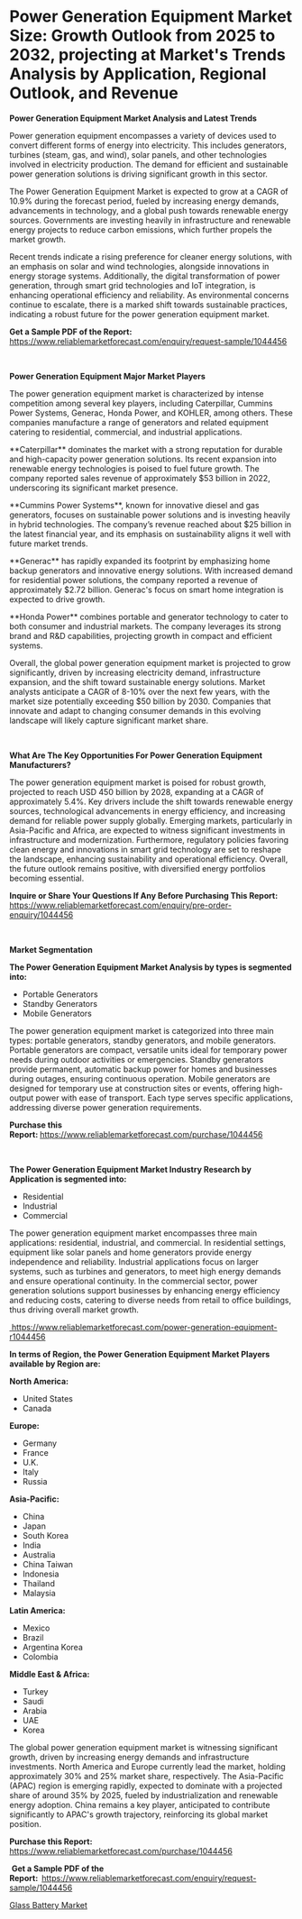 <p><h1>Power Generation Equipment Market Size: Growth Outlook from 2025 to 2032, projecting at Market's Trends Analysis by Application, Regional Outlook, and Revenue</h1></p><p><strong>Power Generation Equipment Market Analysis and Latest Trends</strong></p>
<p><p>Power generation equipment encompasses a variety of devices used to convert different forms of energy into electricity. This includes generators, turbines (steam, gas, and wind), solar panels, and other technologies involved in electricity production. The demand for efficient and sustainable power generation solutions is driving significant growth in this sector.</p><p>The Power Generation Equipment Market is expected to grow at a CAGR of 10.9% during the forecast period, fueled by increasing energy demands, advancements in technology, and a global push towards renewable energy sources. Governments are investing heavily in infrastructure and renewable energy projects to reduce carbon emissions, which further propels the market growth. </p><p>Recent trends indicate a rising preference for cleaner energy solutions, with an emphasis on solar and wind technologies, alongside innovations in energy storage systems. Additionally, the digital transformation of power generation, through smart grid technologies and IoT integration, is enhancing operational efficiency and reliability. As environmental concerns continue to escalate, there is a marked shift towards sustainable practices, indicating a robust future for the power generation equipment market.</p></p>
<p><strong>Get a Sample PDF of the Report:&nbsp;</strong> <a href="https://www.reliablemarketforecast.com/enquiry/request-sample/1044456?utm_campaign=1833&utm_medium=2&utm_source=Github&utm_content=ia&utm_term=13022025&utm_id=power-generation-equipment">https://www.reliablemarketforecast.com/enquiry/request-sample/1044456</a></p>
<p>&nbsp;</p>
<p><strong>Power Generation Equipment Major Market Players</strong></p>
<p><p>The power generation equipment market is characterized by intense competition among several key players, including Caterpillar, Cummins Power Systems, Generac, Honda Power, and KOHLER, among others. These companies manufacture a range of generators and related equipment catering to residential, commercial, and industrial applications.</p><p>**Caterpillar** dominates the market with a strong reputation for durable and high-capacity power generation solutions. Its recent expansion into renewable energy technologies is poised to fuel future growth. The company reported sales revenue of approximately $53 billion in 2022, underscoring its significant market presence.</p><p>**Cummins Power Systems**, known for innovative diesel and gas generators, focuses on sustainable power solutions and is investing heavily in hybrid technologies. The company’s revenue reached about $25 billion in the latest financial year, and its emphasis on sustainability aligns it well with future market trends.</p><p>**Generac** has rapidly expanded its footprint by emphasizing home backup generators and innovative energy solutions. With increased demand for residential power solutions, the company reported a revenue of approximately $2.72 billion. Generac's focus on smart home integration is expected to drive growth.</p><p>**Honda Power** combines portable and generator technology to cater to both consumer and industrial markets. The company leverages its strong brand and R&D capabilities, projecting growth in compact and efficient systems.</p><p>Overall, the global power generation equipment market is projected to grow significantly, driven by increasing electricity demand, infrastructure expansion, and the shift toward sustainable energy solutions. Market analysts anticipate a CAGR of 8-10% over the next few years, with the market size potentially exceeding $50 billion by 2030. Companies that innovate and adapt to changing consumer demands in this evolving landscape will likely capture significant market share.</p></p>
<p>&nbsp;</p>
<p><strong>What Are The Key Opportunities For Power Generation Equipment Manufacturers?</strong></p>
<p><p>The power generation equipment market is poised for robust growth, projected to reach USD 450 billion by 2028, expanding at a CAGR of approximately 5.4%. Key drivers include the shift towards renewable energy sources, technological advancements in energy efficiency, and increasing demand for reliable power supply globally. Emerging markets, particularly in Asia-Pacific and Africa, are expected to witness significant investments in infrastructure and modernization. Furthermore, regulatory policies favoring clean energy and innovations in smart grid technology are set to reshape the landscape, enhancing sustainability and operational efficiency. Overall, the future outlook remains positive, with diversified energy portfolios becoming essential.</p></p>
<p><strong>Inquire or Share Your Questions If Any Before Purchasing This Report:</strong> <a href="https://www.reliablemarketforecast.com/enquiry/pre-order-enquiry/1044456?utm_campaign=1833&utm_medium=2&utm_source=Github&utm_content=ia&utm_term=13022025&utm_id=power-generation-equipment">https://www.reliablemarketforecast.com/enquiry/pre-order-enquiry/1044456</a></p>
<p>&nbsp;</p>
<p><strong>Market Segmentation</strong></p>
<p><strong>The Power Generation Equipment Market Analysis by types is segmented into:</strong></p>
<p><ul><li>Portable Generators</li><li>Standby Generators</li><li>Mobile Generators</li></ul></p>
<p><p>The power generation equipment market is categorized into three main types: portable generators, standby generators, and mobile generators. Portable generators are compact, versatile units ideal for temporary power needs during outdoor activities or emergencies. Standby generators provide permanent, automatic backup power for homes and businesses during outages, ensuring continuous operation. Mobile generators are designed for temporary use at construction sites or events, offering high-output power with ease of transport. Each type serves specific applications, addressing diverse power generation requirements.</p></p>
<p><strong>Purchase this Report:&nbsp;</strong><a href="https://www.reliablemarketforecast.com/purchase/1044456?utm_campaign=1833&utm_medium=2&utm_source=Github&utm_content=ia&utm_term=13022025&utm_id=power-generation-equipment">https://www.reliablemarketforecast.com/purchase/1044456</a></p>
<p>&nbsp;</p>
<p><strong>The Power Generation Equipment Market Industry Research by Application is segmented into:</strong></p>
<p><ul><li>Residential</li><li>Industrial</li><li>Commercial</li></ul></p>
<p><p>The power generation equipment market encompasses three main applications: residential, industrial, and commercial. In residential settings, equipment like solar panels and home generators provide energy independence and reliability. Industrial applications focus on larger systems, such as turbines and generators, to meet high energy demands and ensure operational continuity. In the commercial sector, power generation solutions support businesses by enhancing energy efficiency and reducing costs, catering to diverse needs from retail to office buildings, thus driving overall market growth.</p></p>
<p><a href="https://www.reliablemarketforecast.com/power-generation-equipment-r1044456?utm_campaign=1833&utm_medium=2&utm_source=Github&utm_content=ia&utm_term=13022025&utm_id=power-generation-equipment">&nbsp;https://www.reliablemarketforecast.com/power-generation-equipment-r1044456</a></p>
<p><strong>In terms of Region, the Power Generation Equipment Market Players available by Region are:</strong></p>
<p>
    <p> <strong> North America: </strong>
        <ul>
            <li>United States</li>
            <li>Canada</li>
        </ul>
        </p> 
    <p> <strong> Europe: </strong>
        <ul>
            <li>Germany</li>
            <li>France</li>
            <li>U.K.</li>
            <li>Italy</li>
            <li>Russia</li>
        </ul>
        </p> 
    <p> <strong> Asia-Pacific: </strong>
        <ul>
            <li>China</li>
            <li>Japan</li>
            <li>South Korea</li>
            <li>India</li>
            <li>Australia</li>
            <li>China Taiwan</li>
            <li>Indonesia</li>
            <li>Thailand</li>
            <li>Malaysia</li>
        </ul>
        </p> 
    <p> <strong> Latin America: </strong>
        <ul>
            <li>Mexico</li>
            <li>Brazil</li>
            <li>Argentina Korea</li>
            <li>Colombia</li>
        </ul>
        </p> 
    <p> <strong> Middle East & Africa: </strong>
        <ul>
            <li>Turkey</li>
            <li>Saudi</li>
            <li>Arabia</li>
            <li>UAE</li>
            <li>Korea</li>
        </ul>
    </p>
    </p>
<p><p>The global power generation equipment market is witnessing significant growth, driven by increasing energy demands and infrastructure investments. North America and Europe currently lead the market, holding approximately 30% and 25% market share, respectively. The Asia-Pacific (APAC) region is emerging rapidly, expected to dominate with a projected share of around 35% by 2025, fueled by industrialization and renewable energy adoption. China remains a key player, anticipated to contribute significantly to APAC's growth trajectory, reinforcing its global market position.</p></p>
<p><strong>Purchase this Report: </strong><a href="https://www.reliablemarketforecast.com/purchase/1044456?utm_campaign=1833&utm_medium=2&utm_source=Github&utm_content=ia&utm_term=13022025&utm_id=power-generation-equipment">https://www.reliablemarketforecast.com/purchase/1044456</a></p>
<p>&nbsp;<strong>Get a Sample PDF of the Report:&nbsp;&nbsp;</strong><a href="https://www.reliablemarketforecast.com/enquiry/request-sample/1044456?utm_campaign=1833&utm_medium=2&utm_source=Github&utm_content=ia&utm_term=13022025&utm_id=power-generation-equipment">https://www.reliablemarketforecast.com/enquiry/request-sample/1044456</a></p>
<p><strong></strong></p>
<p><p><a href="https://github.com/FassouRP/Market-Research-Report-List-7/blob/main/glass-battery-market.md?utm_campaign=1833&utm_medium=2&utm_source=Github&utm_content=ia&utm_term=13022025&utm_id=power-generation-equipment">Glass Battery Market</a></p></p>